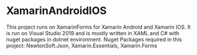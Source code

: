 # XamarinAndroidIOS
This project runs on XamarinForms for Xamarin Android and Xamarin IOS.
It is run on Visual Studio 2019 and is mostly written in XAML and C# with nuget packages in dotnet environment. 
Nuget Packages required in this project: NewtonSoft.Json, Xamarin.Essentials, Xamarin.Forms 
